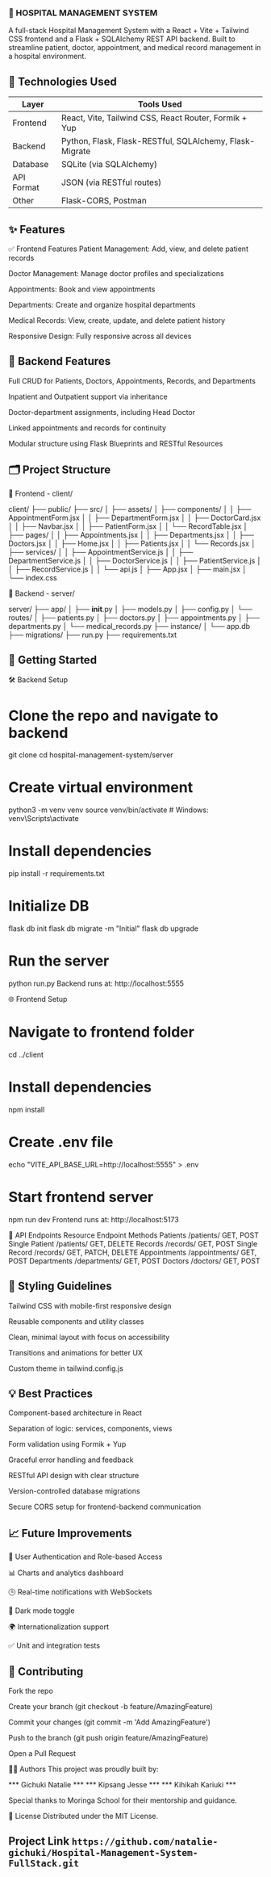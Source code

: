 ### 🏥 HOSPITAL MANAGEMENT SYSTEM
A full-stack Hospital Management System with a React + Vite + Tailwind CSS frontend and a Flask + SQLAlchemy REST API backend. Built to streamline patient, doctor, appointment, and medical record management in a hospital environment.

## 🔧 Technologies Used
Layer                                | Tools Used
-------------------------------------|----------------------------------------------------
Frontend	                         |React, Vite, Tailwind CSS, React Router, Formik + Yup
Backend	                             |Python, Flask, Flask-RESTful, SQLAlchemy, Flask-Migrate
Database	                         |SQLite (via SQLAlchemy)
API Format	                         |JSON (via RESTful routes)
Other	                             |Flask-CORS, Postman

## ✨ Features
✅ Frontend Features
Patient Management: Add, view, and delete patient records

Doctor Management: Manage doctor profiles and specializations

Appointments: Book and view appointments

Departments: Create and organize hospital departments

Medical Records: View, create, update, and delete patient history

Responsive Design: Fully responsive across all devices

## 🧠 Backend Features
Full CRUD for Patients, Doctors, Appointments, Records, and Departments

Inpatient and Outpatient support via inheritance

Doctor-department assignments, including Head Doctor

Linked appointments and records for continuity

Modular structure using Flask Blueprints and RESTful Resources

## 🗂 Project Structure
📁 Frontend - client/

client/
├── public/
├── src/
│   ├── assets/
│   ├── components/
│   │   ├── AppointmentForm.jsx
│   │   ├── DepartmentForm.jsx
│   │   ├── DoctorCard.jsx
│   │   ├── Navbar.jsx
│   │   ├── PatientForm.jsx
│   │   └── RecordTable.jsx
│   ├── pages/
│   │   ├── Appointments.jsx
│   │   ├── Departments.jsx
│   │   ├── Doctors.jsx
│   │   ├── Home.jsx
│   │   ├── Patients.jsx
│   │   └── Records.jsx
│   ├── services/
│   │   ├── AppointmentService.js
│   │   ├── DepartmentService.js
│   │   ├── DoctorService.js
│   │   ├── PatientService.js
│   │   ├── RecordService.js
│   │   └── api.js
│   ├── App.jsx
│   ├── main.jsx
│   └── index.css

📁 Backend - server/

server/
├── app/
│   ├── __init__.py
│   ├── models.py
│   ├── config.py
│   └── routes/
│       ├── patients.py
│       ├── doctors.py
│       ├── appointments.py
│       ├── departments.py
│       └── medical_records.py
├── instance/
│   └── app.db
├── migrations/
├── run.py
├── requirements.txt

## 🚀 Getting Started
🛠 Backend Setup

# Clone the repo and navigate to backend
git clone 
cd hospital-management-system/server

# Create virtual environment
python3 -m venv venv
source venv/bin/activate  # Windows: venv\Scripts\activate

# Install dependencies
pip install -r requirements.txt

# Initialize DB
flask db init
flask db migrate -m "Initial"
flask db upgrade

# Run the server
python run.py
Backend runs at: http://localhost:5555

🌐 Frontend Setup

# Navigate to frontend folder
cd ../client

# Install dependencies
npm install

# Create .env file
echo "VITE_API_BASE_URL=http://localhost:5555" > .env

# Start frontend server
npm run dev
Frontend runs at: http://localhost:5173

🔗 API Endpoints
Resource	                Endpoint	          Methods
Patients	                /patients/	         GET, POST
Single Patient	            /patients/<id>	     GET, DELETE
Records	                    /records/	         GET, POST
Single Record	            /records/<id>	     GET, PATCH, DELETE
Appointments	            /appointments/	     GET, POST
Departments	                /departments/	     GET, POST
Doctors	                    /doctors/	         GET, POST

## 🎨 Styling Guidelines
Tailwind CSS with mobile-first responsive design

Reusable components and utility classes

Clean, minimal layout with focus on accessibility

Transitions and animations for better UX

Custom theme in tailwind.config.js

## 💡 Best Practices
Component-based architecture in React

Separation of logic: services, components, views

Form validation using Formik + Yup

Graceful error handling and feedback

RESTful API design with clear structure

Version-controlled database migrations

Secure CORS setup for frontend-backend communication

## 📈 Future Improvements
🔐 User Authentication and Role-based Access

📊 Charts and analytics dashboard

🕒 Real-time notifications with WebSockets

🌙 Dark mode toggle

🌍 Internationalization support

✅ Unit and integration tests

## 🤝 Contributing
Fork the repo

Create your branch (git checkout -b feature/AmazingFeature)

Commit your changes (git commit -m 'Add AmazingFeature')

Push to the branch (git push origin feature/AmazingFeature)

Open a Pull Request

🧑‍💻 Authors
This project was proudly built by:

*** Gichuki Natalie ***
*** Kipsang Jesse ***
*** Kihikah Kariuki ***

Special thanks to Moringa School for their mentorship and guidance.

📄 License
Distributed under the MIT License.

## Project Link ```https://github.com/natalie-gichuki/Hospital-Management-System-FullStack.git```
